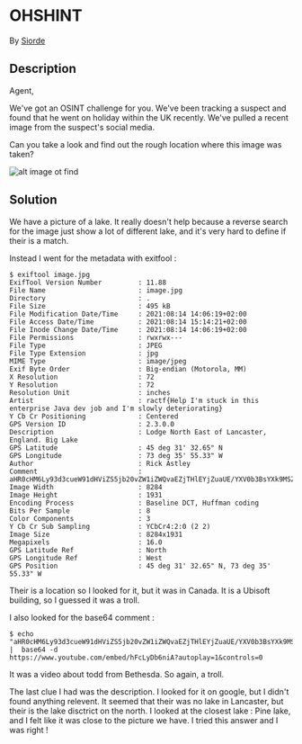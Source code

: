 # OHSHINT

By [Siorde](https://github.com/Siorde)

## Description
Agent,

We've got an OSINT challenge for you. We've been tracking a suspect and found that he went on holiday within the UK recently. We've pulled a recent image from the suspect's social media.

Can you take a look and find out the rough location where this image was taken?

![alt image ot find](https://github.com/Nameshield-CTF/WriteUps/tree/master/ractf-2021/osint/ohshint/ressources/image.jpg?raw=true)

## Solution
We have a picture of a lake. It really doesn't help because a reverse search for the image just show a lot of different lake, and it's very hard to define if their is a match.

Instead I went for the metadata with exitfool : 
```
$ exiftool image.jpg 
ExifTool Version Number         : 11.88
File Name                       : image.jpg
Directory                       : .
File Size                       : 495 kB
File Modification Date/Time     : 2021:08:14 14:06:19+02:00
File Access Date/Time           : 2021:08:14 15:14:21+02:00
File Inode Change Date/Time     : 2021:08:14 14:06:19+02:00
File Permissions                : rwxrwx---
File Type                       : JPEG
File Type Extension             : jpg
MIME Type                       : image/jpeg
Exif Byte Order                 : Big-endian (Motorola, MM)
X Resolution                    : 72
Y Resolution                    : 72
Resolution Unit                 : inches
Artist                          : ractf{Help I'm stuck in this enterprise Java dev job and I'm slowly deteriorating}
Y Cb Cr Positioning             : Centered
GPS Version ID                  : 2.3.0.0
Description                     : Lodge North East of Lancaster, England. Big Lake
GPS Latitude                    : 45 deg 31' 32.65" N
GPS Longitude                   : 73 deg 35' 55.33" W
Author                          : Rick Astley
Comment                         : aHR0cHM6Ly93d3cueW91dHViZS5jb20vZW1iZWQvaEZjTHlEYjZuaUE/YXV0b3BsYXk9MSZjb250cm9scz0w
Image Width                     : 8284
Image Height                    : 1931
Encoding Process                : Baseline DCT, Huffman coding
Bits Per Sample                 : 8
Color Components                : 3
Y Cb Cr Sub Sampling            : YCbCr4:2:0 (2 2)
Image Size                      : 8284x1931
Megapixels                      : 16.0
GPS Latitude Ref                : North
GPS Longitude Ref               : West
GPS Position                    : 45 deg 31' 32.65" N, 73 deg 35' 55.33" W
```
Their is a location so I looked for it, but it was in Canada. It is a Ubisoft building, so I guessed it was a troll.

I also looked for the base64 comment : 
```
$ echo "aHR0cHM6Ly93d3cueW91dHViZS5jb20vZW1iZWQvaEZjTHlEYjZuaUE/YXV0b3BsYXk9MSZjb250cm9scz0w" |  base64 -d
https://www.youtube.com/embed/hFcLyDb6niA?autoplay=1&controls=0
```
It was a video about todd from Bethesda. So again,  a troll.

The last clue I had was the description. I looked for it on google, but I didn't found anything relevent. It seemed that their was no lake in Lancaster, but their is the lake disctrict on the north. I looked at the closest lake : Pine lake, and I felt like it was close to the picture we have. I tried this answer and I was right !
